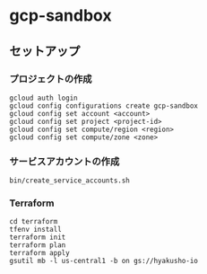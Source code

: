 # gcp-sandbox

## セットアップ
### プロジェクトの作成
```
gcloud auth login
gcloud config configurations create gcp-sandbox
gcloud config set account <account>
gcloud config set project <project-id>
gcloud config set compute/region <region>
gcloud config set compute/zone <zone>
```

### サービスアカウントの作成
```
bin/create_service_accounts.sh
```

### Terraform
```
cd terraform
tfenv install
terraform init
terraform plan
terraform apply
gsutil mb -l us-central1 -b on gs://hyakusho-io
```
